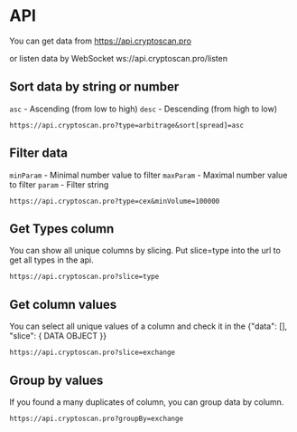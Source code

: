 # API

You can get data from https://api.cryptoscan.pro

or listen data by WebSocket ws://api.cryptoscan.pro/listen

## Sort data by string or number

`asc` - Ascending (from low to high)
`desc` - Descending (from high to low)

```
https://api.cryptoscan.pro?type=arbitrage&sort[spread]=asc
```

## Filter data

`minParam` - Minimal number value to filter
`maxParam` - Maximal number value to filter
`param` - Filter string

```
https://api.cryptoscan.pro?type=cex&minVolume=100000
```

## Get Types column

You can show all unique columns by slicing. Put slice=type into the url
to get all types in the api.

```
https://api.cryptoscan.pro?slice=type
```

## Get column values

You can select all unique values of a column and check it in the
{"data": [], "slice": { DATA OBJECT }}

```
https://api.cryptoscan.pro?slice=exchange
```

## Group by values

If you found a many duplicates of column, you can group data by column.

```
https://api.cryptoscan.pro?groupBy=exchange
```
